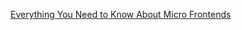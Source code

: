 [Everything You Need to Know About Micro Frontends](https://newsletter.systemdesign.one/p/micro-frontends)
